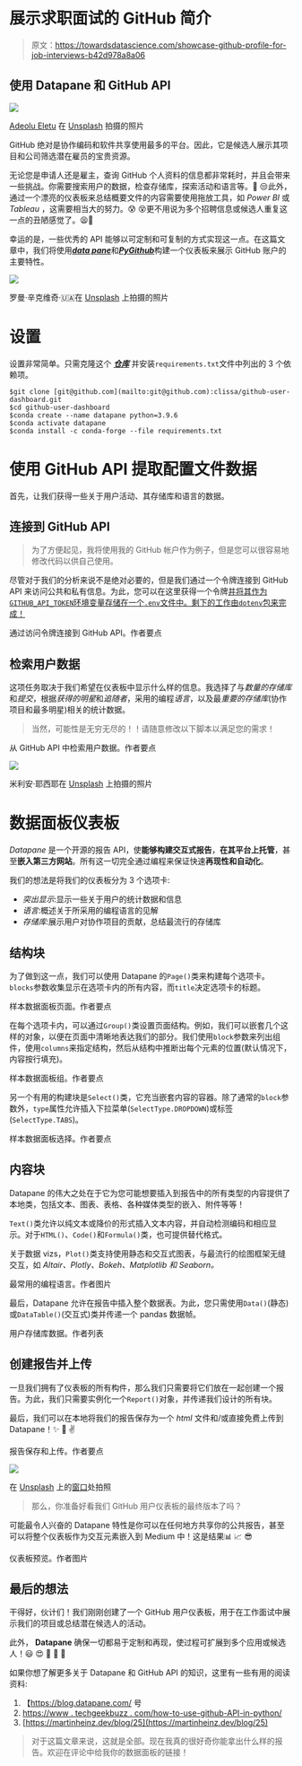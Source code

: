 # 展示求职面试的 GitHub 简介

> 原文：<https://towardsdatascience.com/showcase-github-profile-for-job-interviews-b42d978a8a06>

## 使用 Datapane 和 GitHub API

![](img/624b3fe3ccabfaea08434a6fc915ae40.png)

[Adeolu Eletu](https://unsplash.com/@adeolueletu?utm_source=medium&utm_medium=referral) 在 [Unsplash](https://unsplash.com?utm_source=medium&utm_medium=referral) 拍摄的照片

GitHub 绝对是协作编码和软件共享使用最多的平台。因此，它是候选人展示其项目和公司筛选潜在雇员的宝贵资源。

无论您是申请人还是雇主，查询 GitHub 个人资料的信息都非常耗时，并且会带来一些挑战。你需要搜索用户的数据，检查存储库，探索活动和语言等。😬 😒此外，通过一个漂亮的仪表板来总结概要文件的内容需要使用拖放工具，如 *Power BI* 或 *Tableau* ，这需要相当大的努力。😰 😵更不用说为多个招聘信息或候选人重复这一点的丑陋感觉了。😫🤕

幸运的是，一些优秀的 API 能够以可定制和可复制的方式实现这一点。在这篇文章中，我们将使用[***data pane***](https://datapane.com/)和[***PyGithub***](https://pygithub.readthedocs.io/en/latest/introduction.html)构建一个仪表板来展示 GitHub 账户的主要特性。

![](img/ef7b2aca18b611cf58178af929e8a34d.png)

罗曼·辛克维奇·🇺🇦在 [Unsplash](https://unsplash.com?utm_source=medium&utm_medium=referral) 上拍摄的照片

# 设置

设置非常简单。只需克隆这个 [***仓库***](https://github.com/clissa/github-user-dashboard) 并安装`requirements.txt`文件中列出的 3 个依赖项。

```
$git clone [git@github.com](mailto:git@github.com):clissa/github-user-dashboard.git
$cd github-user-dashboard
$conda create --name datapane python=3.9.6
$conda activate datapane
$conda install -c conda-forge --file requirements.txt
```

# 使用 GitHub API 提取配置文件数据

首先，让我们获得一些关于用户活动、其存储库和语言的数据。

## 连接到 GitHub API

> 为了方便起见，我将使用我的 GitHub 帐户作为例子，但是您可以很容易地修改代码以供自己使用。

尽管对于我们的分析来说不是绝对必要的，但是我们通过一个令牌连接到 GitHub API 来访问公共和私有信息。为此，您可以在这里获得一个令牌[并将其作为`GITHUB_API_TOKEN`环境变量存储在一个`.env`文件中。剩下的工作由`dotenv`包来完成！](https://github.com/settings/tokens)

通过访问令牌连接到 GitHub API。作者要点

## 检索用户数据

这项任务取决于我们希望在仪表板中显示什么样的信息。我选择了与*数量的存储库*和*提交*，根据*获得的明星*和*追随者*，采用的编程*语言*，以及最*重要的存储库*(协作项目和最多明星)相关的统计数据。

> 当然，可能性是无穷无尽的！！请随意修改以下脚本以满足您的需求！

从 GitHub API 中检索用户数据。作者要点

![](img/302ab7049cecb32fe274de3e8fb3b9ef.png)

米利安·耶西耶在 [Unsplash](https://unsplash.com?utm_source=medium&utm_medium=referral) 上拍摄的照片

# 数据面板仪表板

*Datapane* 是一个开源的报告 API，使**能够构建交互式报告**，**在其平台上托管**，甚至**嵌入第三方网站**。所有这一切完全通过编程来保证快速**再现性和自动化**。

我们的想法是将我们的仪表板分为 3 个选项卡:

*   *突出显示*:显示一些关于用户的统计数据和信息
*   *语言*:概述关于所采用的编程语言的见解
*   *存储库*:展示用户对协作项目的贡献，总结最流行的存储库

## 结构块

为了做到这一点，我们可以使用 Datapane 的`Page()`类来构建每个选项卡。`blocks`参数收集显示在选项卡内的所有内容，而`title`决定选项卡的标题。

样本数据面板页面。作者要点

在每个选项卡内，可以通过`Group()`类设置页面结构。例如，我们可以嵌套几个这样的对象，以便在页面中清晰地表达我们的部分。我们使用`block`参数来列出组件，使用`columns`来指定结构，然后从结构中推断出每个元素的位置(默认情况下，内容按行填充)。

样本数据面板组。作者要点

另一个有用的构建块是`Select()`类，它充当嵌套内容的容器。除了通常的`block`参数外，`type`属性允许插入下拉菜单(`SelectType.DROPDOWN`)或标签(`SelectType.TABS`)。

样本数据面板选择。作者要点

## 内容块

Datapane 的伟大之处在于它为您可能想要插入到报告中的所有类型的内容提供了本地类，包括文本、图表、表格、各种媒体类型的嵌入、附件等等！

`Text()`类允许以纯文本或降价的形式插入文本内容，并自动检测编码和相应显示。对于`HTML()`、`Code()`和`Formula()`类，也可提供替代格式。

关于数据 vizs，`Plot()`类支持使用静态和交互式图表，与最流行的绘图框架无缝交互，如 *Altair、Plotly、Bokeh、Matplotlib 和 Seaborn。*

最常用的编程语言。作者图片

最后，Datapane 允许在报告中插入整个数据表。为此，您只需使用`Data()`(静态)或`DataTable()`(交互式)类并传递一个 pandas 数据帧。

用户存储库数据。作者列表

## 创建报告并上传

一旦我们拥有了仪表板的所有构件，那么我们只需要将它们放在一起创建一个报告。为此，我们只需要实例化一个`Report()`对象，并传递我们设计的所有块。

最后，我们可以在本地将我们的报告保存为一个 *html* 文件和/或直接免费上传到 Datapane！✨ 👏 ✌️

报告保存和上传。作者要点

![](img/adeb33cb274287f226cba51fed2ed73b.png)

在 [Unsplash](https://unsplash.com?utm_source=medium&utm_medium=referral) 上的[窗口](https://unsplash.com/@windows?utm_source=medium&utm_medium=referral)处拍照

> 那么，你准备好看我们 GitHub 用户仪表板的最终版本了吗？

可能最令人兴奋的 Datapane 特性是你可以在任何地方共享你的公共报告，甚至可以将整个仪表板作为交互元素嵌入到 Medium 中！这是结果📊 📈 😎

仪表板预览。作者图片

## 最后的想法

干得好，伙计们！我们刚刚创建了一个 GitHub 用户仪表板，用于在工作面试中展示我们的项目或总结潜在候选人的活动。

此外， **Datapane** 确保一切都易于定制和再现，使过程可扩展到多个应用或候选人！😃 😍 🍾 🙌 🎉

如果你想了解更多关于 Datapane 和 GitHub API 的知识，这里有一些有用的阅读资料:

1.  【https://blog.datapane.com/ 号
2.  [https://www . techgeekbuzz . com/how-to-use-github-API-in-python/](https://www.techgeekbuzz.com/how-to-use-github-api-in-python/)
3.  [https://martinheinz.dev/blog/25](https://martinheinz.dev/blog/25)

> 对于这篇文章来说，这就是全部。现在我真的很好奇你能拿出什么样的报告。欢迎在评论中给我你的数据面板的链接！